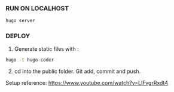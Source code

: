 ### RUN ON LOCALHOST
```bash
hugo server
```

### DEPLOY
1. Generate static files with :
```bash
hugo -t hugo-coder 
```
2. cd into the public folder. Git add, commit and push.

Setup reference:
https://www.youtube.com/watch?v=LIFvgrRxdt4
